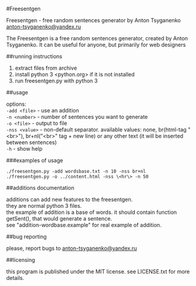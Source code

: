 #Freesentgen

Freesentgen - free random sentences generator by Anton Tsyganenko <anton-tsyganenko@yandex.ru>

The Freesentgen is a free random sentences generator, created by Anton Tsyganenko.
It can be useful for anyone, but primarily for web designers

##running instructions

1. extract files from archive
2. install python 3 <python.org> if it is not installed
3. run freesentgen.py with python 3

##usage

options:  
`-add <file>`   - use an addition  
`-n <number>`   - number of sentences you want to generate  
`-o <file>`     - output to file  
`-nss <value>`  - non-default separator. available values: none, br(html-tag "&lt;br&gt;"), br+nl("&lt;br&gt;" tag + new line) or any other text (it will be inserted between sentences)  
`-h`            - show help

###examples of usage

	./freesentgen.py -add wordsbase.txt -n 10 -nss br+nl
	./freesentgen.py -o ../content.html -nss \<hr\> -n 50

##additions documentation

additions can add new features to the freesentgen.  
they are normal python 3 files.  
the example of addition is a base of words. it should contain function getSent(), that would generate a sentence.  
see "addition-wordbase.example" for real example of addition.  

##bug reporting

please, report bugs to anton-tsyganenko@yandex.ru

##licensing

this program is published under the MIT license. see LICENSE.txt for more details.
